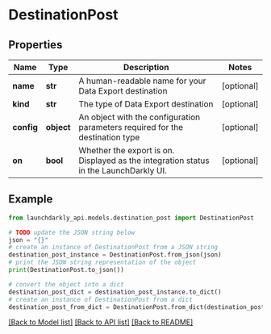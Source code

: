 # DestinationPost


## Properties

Name | Type | Description | Notes
------------ | ------------- | ------------- | -------------
**name** | **str** | A human-readable name for your Data Export destination | [optional] 
**kind** | **str** | The type of Data Export destination | [optional] 
**config** | **object** | An object with the configuration parameters required for the destination type | [optional] 
**on** | **bool** | Whether the export is on. Displayed as the integration status in the LaunchDarkly UI. | [optional] 

## Example

```python
from launchdarkly_api.models.destination_post import DestinationPost

# TODO update the JSON string below
json = "{}"
# create an instance of DestinationPost from a JSON string
destination_post_instance = DestinationPost.from_json(json)
# print the JSON string representation of the object
print(DestinationPost.to_json())

# convert the object into a dict
destination_post_dict = destination_post_instance.to_dict()
# create an instance of DestinationPost from a dict
destination_post_from_dict = DestinationPost.from_dict(destination_post_dict)
```
[[Back to Model list]](../README.md#documentation-for-models) [[Back to API list]](../README.md#documentation-for-api-endpoints) [[Back to README]](../README.md)


